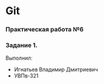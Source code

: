 # Git
### Практическая работа №6
### Задание 1.
Выполнил:
* Игнатьев Владимир Дмитриевич
* УВПв-321
